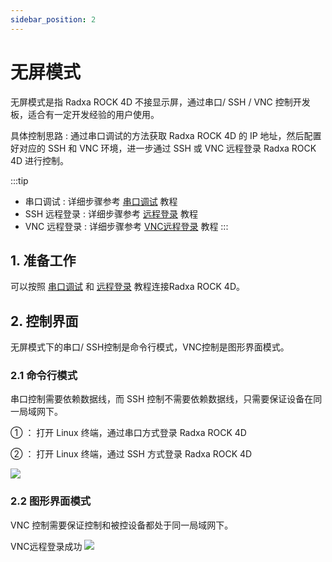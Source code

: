 ```yaml
---
sidebar_position: 2
---
```


# 无屏模式

无屏模式是指 Radxa ROCK 4D 不接显示屏，通过串口/ SSH / VNC 控制开发板，适合有一定开发经验的用户使用。

具体控制思路 : 通过串口调试的方法获取 Radxa ROCK 4D 的 IP 地址，然后配置好对应的 SSH 和 VNC 环境，进一步通过 SSH 或 VNC 远程登录 Radxa ROCK 4D 进行控制。

:::tip

- 串口调试 : 详细步骤参考 [串口调试](./uart_debug) 教程
- SSH 远程登录 : 详细步骤参考 [远程登录](./ssh-remote) 教程
- VNC 远程登录 : 详细步骤参考 [VNC远程登录](./vnc-remote) 教程
  :::

## 1. 准备工作

可以按照 [串口调试](./uart_debug) 和 [远程登录](./remote-login) 教程连接Radxa ROCK 4D。

## 2. 控制界面

无屏模式下的串口/ SSH控制是命令行模式，VNC控制是图形界面模式。

### 2.1 命令行模式

串口控制需要依赖数据线，而 SSH 控制不需要依赖数据线，只需要保证设备在同一局域网下。

① ： 打开 Linux 终端，通过串口方式登录 Radxa ROCK 4D

② ： 打开 Linux 终端，通过 SSH 方式登录 Radxa ROCK 4D

<div style={{textAlign: 'center'}}>
    <img src="/img/rock4/4d/nodiplay-login.webp" style={{width: '100%', maxWidth: '1200px'}} />
</div>

### 2.2 图形界面模式

VNC 控制需要保证控制和被控设备都处于同一局域网下。

<div style={{textAlign: 'center'}}>
VNC远程登录成功
    <img src="/img/rock4/4d/vnc-connect-03.webp" style={{width: '100%', maxWidth: '1200px'}} />
</div>
